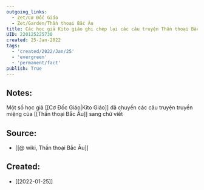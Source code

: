 ```yaml
---
outgoing_links:
  - Zet/Cơ Đốc Giáo
  - Zet/Garden/Thần thoại Bắc Âu
title: Các học giả Kito giáo ghi chép lại các câu truyện Thần thoại Bắc Âu
UID: 220125225730
created: 25-Jan-2022
tags:
  - 'created/2022/Jan/25'
  - 'evergreen'
  - 'permanent/fact'
publish: True
---
```

## Notes:
Một số học giả [[Cơ Đốc Giáo|Kito Giáo]] đã chuyển các câu truyện truyền miệng của [[Thần thoại Bắc Âu]] sang chữ viết

## Source:
- [[@ wiki, Thần thoại Bắc Âu]]



## Created:
- [[2022-01-25]]
